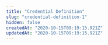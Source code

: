 ```yaml
---
title: "Credential Definition"
slug: "credential-definition-1"
hidden: false
createdAt: "2020-10-15T09:19:15.921Z"
updatedAt: "2020-10-15T09:19:15.921Z"
---
```

